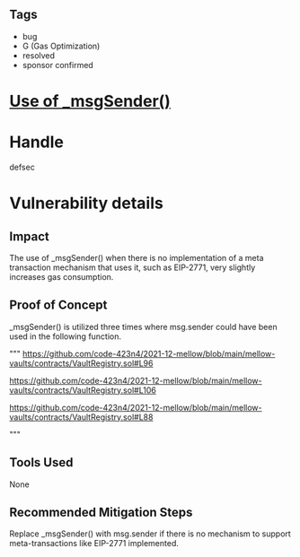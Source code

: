 ## Tags

- bug
- G (Gas Optimization)
- resolved
- sponsor confirmed

# [Use of _msgSender()](https://github.com/code-423n4/2021-12-mellow-findings/issues/81) 

# Handle

defsec


# Vulnerability details

## Impact

The use of _msgSender() when there is no implementation of a meta transaction mechanism that uses it, such as EIP-2771, very slightly increases gas consumption.


## Proof of Concept

_msgSender() is utilized three times where msg.sender could have been used in the following function.


"""
https://github.com/code-423n4/2021-12-mellow/blob/main/mellow-vaults/contracts/VaultRegistry.sol#L96

https://github.com/code-423n4/2021-12-mellow/blob/main/mellow-vaults/contracts/VaultRegistry.sol#L106

https://github.com/code-423n4/2021-12-mellow/blob/main/mellow-vaults/contracts/VaultRegistry.sol#L88

"""


## Tools Used

None

## Recommended Mitigation Steps

Replace _msgSender() with msg.sender if there is no mechanism to support meta-transactions like EIP-2771 implemented.

